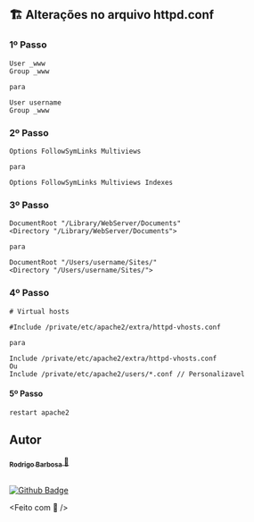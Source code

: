 
## 🏗 Alterações no arquivo httpd.conf

### 1º Passo
    User _www
    Group _www

    para

    User username
    Group _www

### 2º Passo
    Options FollowSymLinks Multiviews

    para 

    Options FollowSymLinks Multiviews Indexes

### 3º Passo
    DocumentRoot "/Library/WebServer/Documents"
    <Directory "/Library/WebServer/Documents">

    para 

    DocumentRoot "/Users/username/Sites/"
    <Directory "/Users/username/Sites/">

### 4º Passo
    # Virtual hosts

    #Include /private/etc/apache2/extra/httpd-vhosts.conf

    para

    Include /private/etc/apache2/extra/httpd-vhosts.conf
    Ou 
    Include /private/etc/apache2/users/*.conf // Personalizavel

#### 5º Passo
    restart apache2

## Autor

<a href="https://www.linkedin.com/in/rodrigo-barbosa-7a1429157/">
 <sub>
    <b>Rodrigo Barbosa</b>
 </sub>
</a>
<a href="#" title="Rocket">🚀</a>

 <br />
 <br />

[![Github Badge](https://img.shields.io/github/followers/rodrigobarbosa12?style=social&link=https://github.com/rodrigobarbosa12)](https://github.com/rodrigobarbosa12)

<Feito com 💙 />
